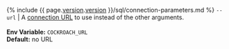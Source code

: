 {% include {{ page.[version](cluster-settings.html#setting-version).[version](cluster-settings.html#setting-version) }}/sql/connection-parameters.md %}
<a name="sql-flag-url"></a> `--url` | A [connection URL](connection-parameters.html#connect-using-a-url) to use instead of the other arguments.<br><br>**Env Variable:** `COCKROACH_URL`<br>**Default:** no URL

